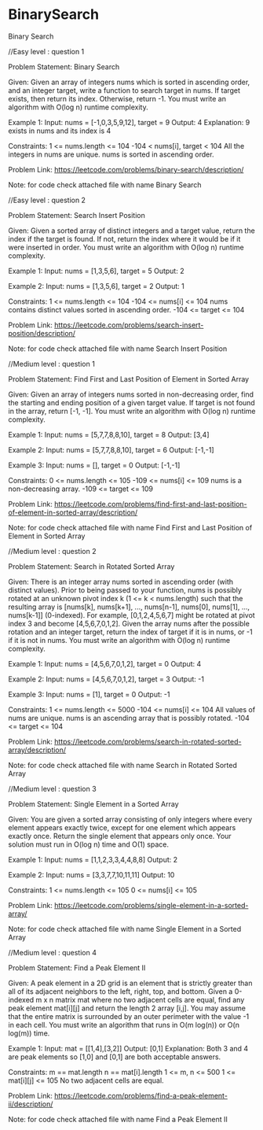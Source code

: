 # BinarySearch
Binary Search

//Easy level : question 1

Problem Statement: Binary Search

Given:
Given an array of integers nums which is sorted in ascending order, and an integer target, write a function to search target in nums. If target exists, then return its index. Otherwise, return -1.
You must write an algorithm with O(log n) runtime complexity.

Example 1:
Input: nums = [-1,0,3,5,9,12], target = 9
Output: 4
Explanation: 9 exists in nums and its index is 4

Constraints:
1 <= nums.length <= 104
-104 < nums[i], target < 104
All the integers in nums are unique.
nums is sorted in ascending order.

Problem Link: https://leetcode.com/problems/binary-search/description/

Note: for code check attached file with name Binary Search

//Easy level : question 2

Problem Statement: Search Insert Position

Given:
Given a sorted array of distinct integers and a target value, return the index if the target is found. If not, return the index where it would be if it were inserted in order.
You must write an algorithm with O(log n) runtime complexity.

Example 1:
Input: nums = [1,3,5,6], target = 5
Output: 2

Example 2:
Input: nums = [1,3,5,6], target = 2
Output: 1

Constraints:
1 <= nums.length <= 104
-104 <= nums[i] <= 104
nums contains distinct values sorted in ascending order.
-104 <= target <= 104

Problem Link: https://leetcode.com/problems/search-insert-position/description/

Note: for code check attached file with name Search Insert Position


//Medium level : question 1

Problem Statement: Find First and Last Position of Element in Sorted Array

Given:
Given an array of integers nums sorted in non-decreasing order, find the starting and ending position of a given target value.
If target is not found in the array, return [-1, -1].
You must write an algorithm with O(log n) runtime complexity.

Example 1:
Input: nums = [5,7,7,8,8,10], target = 8
Output: [3,4]

Example 2:
Input: nums = [5,7,7,8,8,10], target = 6
Output: [-1,-1]

Example 3:
Input: nums = [], target = 0
Output: [-1,-1]
 
Constraints:
0 <= nums.length <= 105
-109 <= nums[i] <= 109
nums is a non-decreasing array.
-109 <= target <= 109

Problem Link: https://leetcode.com/problems/find-first-and-last-position-of-element-in-sorted-array/description/

Note: for code check attached file with name Find First and Last Position of Element in Sorted Array

//Medium level : question 2

Problem Statement: Search in Rotated Sorted Array

Given:
There is an integer array nums sorted in ascending order (with distinct values).
Prior to being passed to your function, nums is possibly rotated at an unknown pivot index k (1 <= k < nums.length) such that the resulting array is [nums[k], nums[k+1], ..., nums[n-1], nums[0], nums[1], ..., nums[k-1]] (0-indexed). For example, [0,1,2,4,5,6,7] might be rotated at pivot index 3 and become [4,5,6,7,0,1,2].
Given the array nums after the possible rotation and an integer target, return the index of target if it is in nums, or -1 if it is not in nums.
You must write an algorithm with O(log n) runtime complexity.

Example 1:
Input: nums = [4,5,6,7,0,1,2], target = 0
Output: 4

Example 2:
Input: nums = [4,5,6,7,0,1,2], target = 3
Output: -1

Example 3:
Input: nums = [1], target = 0
Output: -1

Constraints:
1 <= nums.length <= 5000
-104 <= nums[i] <= 104
All values of nums are unique.
nums is an ascending array that is possibly rotated.
-104 <= target <= 104

Problem Link: https://leetcode.com/problems/search-in-rotated-sorted-array/description/

Note: for code check attached file with name Search in Rotated Sorted Array

//Medium level : question 3

Problem Statement: Single Element in a Sorted Array

Given:
You are given a sorted array consisting of only integers where every element appears exactly twice, except for one element which appears exactly once.
Return the single element that appears only once.
Your solution must run in O(log n) time and O(1) space.

Example 1:
Input: nums = [1,1,2,3,3,4,4,8,8]
Output: 2

Example 2:
Input: nums = [3,3,7,7,10,11,11]
Output: 10
 
Constraints:
1 <= nums.length <= 105
0 <= nums[i] <= 105

Problem Link: https://leetcode.com/problems/single-element-in-a-sorted-array/

Note: for code check attached file with name Single Element in a Sorted Array


//Medium level : question 4

Problem Statement: Find a Peak Element II

Given:
A peak element in a 2D grid is an element that is strictly greater than all of its adjacent neighbors to the left, right, top, and bottom.
Given a 0-indexed m x n matrix mat where no two adjacent cells are equal, find any peak element mat[i][j] and return the length 2 array [i,j].
You may assume that the entire matrix is surrounded by an outer perimeter with the value -1 in each cell.
You must write an algorithm that runs in O(m log(n)) or O(n log(m)) time.

Example 1:
Input: mat = [[1,4],[3,2]]
Output: [0,1]
Explanation: Both 3 and 4 are peak elements so [1,0] and [0,1] are both acceptable answers.

Constraints:
m == mat.length
n == mat[i].length
1 <= m, n <= 500
1 <= mat[i][j] <= 105
No two adjacent cells are equal.

Problem Link: https://leetcode.com/problems/find-a-peak-element-ii/description/

Note: for code check attached file with name Find a Peak Element II
